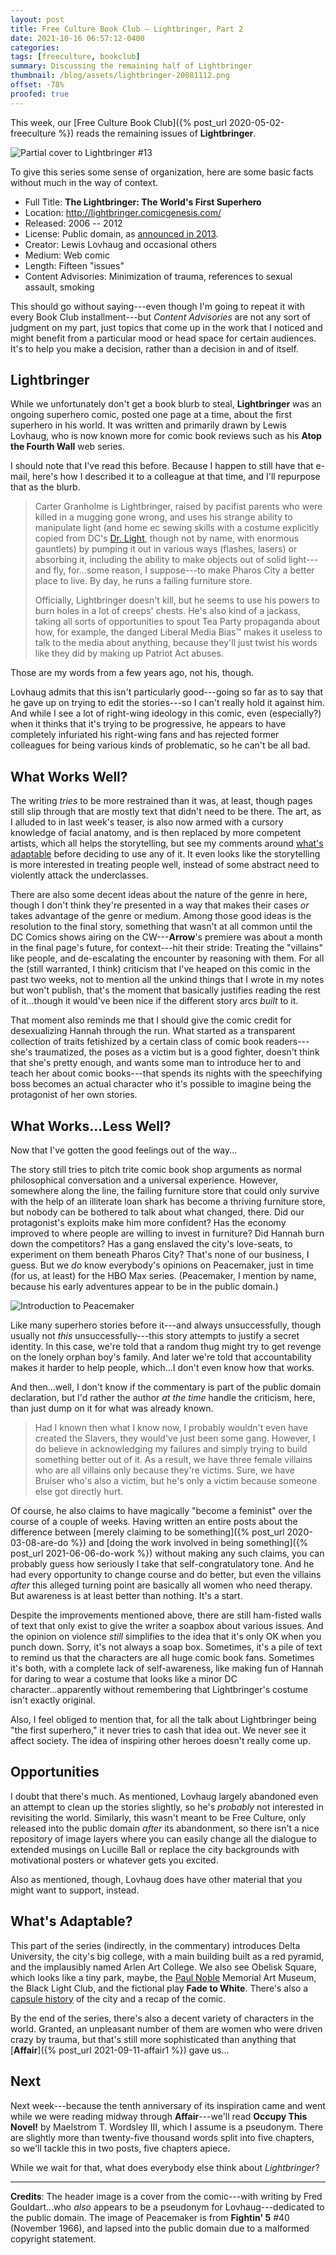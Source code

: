 ```yaml
---
layout: post
title: Free Culture Book Club — Lightbringer, Part 2
date: 2021-10-16 06:57:12-0400
categories:
tags: [freeculture, bookclub]
summary: Discussing the remaining half of Lightbringer
thumbnail: /blog/assets/lightbringer-20081112.png
offset: -78%
proofed: true
---
```


This week, our [Free Culture Book Club]({% post_url 2020-05-02-freeculture %}) reads the remaining issues of **Lightbringer**.

![Partial cover to Lightbringer #13](/blog/assets/lightbringer-20081112.png "Red, White, and Osprey, I guess")

To give this series some sense of organization, here are some basic facts without much in the way of context.

 * Full Title:  **The Lightbringer:  The World's First Superhero**
 * Location:  <http://lightbringer.comicgenesis.com/>
 * Released:  2006 -- 2012
 * License:  Public domain, as [announced in 2013](http://atopthefourthwall.com/state-of-the-wall-9-30-13-and-october-2013-trailer/).
 * Creator:  Lewis Lovhaug and occasional others
 * Medium:  Web comic
 * Length:  Fifteen "issues"
 * Content Advisories:  Minimization of trauma, references to sexual assault, smoking

This should go without saying---even though I'm going to repeat it with every Book Club installment---but *Content Advisories* are not any sort of judgment on my part, just topics that come up in the work that I noticed and might benefit from a particular mood or head space for certain audiences.  It's to help you make a decision, rather than a decision in and of itself.

## Lightbringer

While we unfortunately don't get a book blurb to steal, **Lightbringer** was an ongoing superhero comic, posted one page at a time, about the first superhero in his world.  It was written and primarily drawn by Lewis Lovhaug, who is now known more for comic book reviews such as his **Atop the Fourth Wall** web series.

I should note that I've read this before.  Because I happen to still have that e-mail, here's how I described it to a colleague at that time, and I'll repurpose that as the blurb.

 > Carter Granholme is Lightbringer, raised by pacifist parents who were killed in a mugging gone wrong, and uses his strange ability to manipulate light (and home ec sewing skills with a costume explicitly copied from DC's [Dr. Light](https://en.wikipedia.org/wiki/Doctor_Light_%28Arthur_Light%29), though not by name, with enormous gauntlets) by pumping it out in various ways (flashes, lasers) or absorbing it, including the ability to make objects out of solid light---and fly, for...some reason, I suppose---to make Pharos City a better place to live.  By day, he runs a failing furniture store.
 >
 > Officially, Lightbringer doesn't kill, but he seems to use his powers to burn holes in a lot of creeps' chests.  He's also kind of a jackass, taking all sorts of opportunities to spout Tea Party propaganda about how, for example, the danged Liberal Media Bias™ makes it useless to talk to the media about anything, because they'll just twist his words like they did by making up Patriot Act abuses.

Those are my words from a few years ago, not his, though.

Lovhaug admits that this isn't particularly good---going so far as to say that he gave up on trying to edit the stories---so I can't really hold it against him.  And while I see a lot of right-wing ideology in this comic, even (especially?) when it thinks that it's trying to be progressive, he appears to have completely infuriated his right-wing fans and has rejected former colleagues for being various kinds of problematic, so he can't be all bad.

## What Works Well?

The writing *tries* to be more restrained than it was, at least, though pages still slip through that are mostly text that didn't need to be there.  The art, as I alluded to in last week's teaser, is also now armed with a cursory knowledge of facial anatomy, and is then replaced by more competent artists, which all helps the storytelling, but see my comments around [what's adaptable](#what-s-adaptable) before deciding to use any of it.  It even looks like the storytelling is more interested in treating people well, instead of some abstract need to violently attack the underclasses.

There are also some decent ideas about the nature of the genre in here, though I don't think they're presented in a way that makes their cases *or* takes advantage of the genre or medium.  Among those good ideas is the resolution to the final story, something that wasn't at all common until the DC Comics shows airing on the CW---**Arrow**'s premiere was about a month in the final page's future, for context---hit their stride:  Treating the "villains" like people, and de-escalating the encounter by reasoning with them.  For all the (still warranted, I think) criticism that I've heaped on this comic in the past two weeks, not to mention all the unkind things that I wrote in my notes but won't publish, that's the moment that basically justifies reading the rest of it...though it would've been nice if the different story arcs *built* to it.

That moment also reminds me that I should give the comic credit for desexualizing Hannah through the run.  What started as a transparent collection of traits fetishized by a certain class of comic book readers---she's traumatized, the poses as a victim but is a good fighter, doesn't think that she's pretty enough, and wants some man to introduce her to and teach her about comic books---that spends its nights with the speechifying boss becomes an actual character who it's possible to imagine being the protagonist of her own stories.

## What Works...Less Well?

Now that I've gotten the good feelings out of the way...

The story still tries to pitch trite comic book shop arguments as normal philosophical conversation and a universal experience.  However, somewhere along the line, the failing furniture store that could only survive with the help of an illiterate loan shark has become a thriving furniture store, but nobody can be bothered to talk about what changed, there.  Did our protagonist's exploits make him more confident?  Has the economy improved to where people are willing to invest in furniture?  Did Hannah burn down the competitors?  Has a gang enslaved the city's love-seats, to experiment on them beneath Pharos City?  That's none of our business, I guess.  But we *do* know everybody's opinions on Peacemaker, just in time (for us, at least) for the HBO Max series.  (Peacemaker, I mention by name, because his early adventures appear to be in the public domain.)

![Introduction to Peacemaker](/blog/assets/peacemaker-intro-ff40.png "The white pants are really what sell this get-up...")

Like many superhero stories before it---and always unsuccessfully, though usually not *this* unsuccessfully---this story attempts to justify a secret identity.  In this case, we're told that a random thug might try to get revenge on the lonely orphan boy's family.  And later we're told that accountability makes it harder to help people, which...I don't even know how that works.

And then...well, I don't know if the commentary is part of the public domain declaration, but I'd rather the author *at the time* handle the criticism, here, than just dump on it for what was already known.

 > Had I known then what I know now, I probably wouldn't even have created the Slavers, they would've just been some gang. However, I do believe in acknowledging my failures and simply trying to build something better out of it. As a result, we have three female villains who are all villains only because they're victims. Sure, we have Bruiser who's also a victim, but he's only a victim because someone else got directly hurt.

Of course, he also claims to have magically "become a feminist" over the course of a couple of weeks.  Having written an entire posts about the difference between [merely claiming to be something]({% post_url 2020-03-08-are-do %}) and [doing the work involved in being something]({% post_url 2021-06-06-do-work %}) without making any such claims, you can probably guess how seriously I take that self-congratulatory tone.  And he had every opportunity to change course and do better, but even the villains *after* this alleged turning point are basically all women who need therapy.  But awareness is at least better than nothing.  It's a start.

Despite the improvements mentioned above, there are still ham-fisted walls of text that only exist to give the writer a soapbox about various issues.  And the opinion on violence *still* simplifies to the idea that it's only OK when you punch down.  Sorry, it's not always a soap box.  Sometimes, it's a pile of text to remind us that the characters are all huge comic book fans.  Sometimes it's both, with a complete lack of self-awareness, like making fun of Hannah for daring to wear a costume that looks like a minor DC character...apparently without remembering that Lightbringer's costume isn't exactly original.

Also, I feel obliged to mention that, for all the talk about Lightbringer being "the first superhero," it never tries to cash that idea out.  We never see it affect society.  The idea of inspiring other heroes doesn't really come up.

## Opportunities

I doubt that there's much.  As mentioned, Lovhaug largely abandoned even an attempt to clean up the stories slightly, so he's *probably* not interested in revisiting the world.  Similarly, this wasn't meant to be Free Culture, only released into the public domain *after* its abandonment, so there isn't a nice repository of image layers where you can easily change all the dialogue to extended musings on Lucille Ball or replace the city backgrounds with motivational posters or whatever gets you excited.

Also as mentioned, though, Lovhaug does have other material that you might want to support, instead.

## What's Adaptable?

This part of the series (indirectly, in the commentary) introduces Delta University, the city's big college, with a main building built as a red pyramid, and the implausibly named Arlen Art College.  We also see Obelisk Square, which looks like a tiny park, maybe, the [Paul Noble](https://en.wikipedia.org/wiki/Paul_Noble) Memorial Art Museum, the Black Light Club, and the fictional play **Fade to White**.  There's also a [capsule history](http://lightbringer.comicgenesis.com/d/20080116.html) of the city and a recap of the comic.

By the end of the series, there's also a decent variety of characters in the world.  Granted, an unpleasant number of them are women who were driven crazy by trauma, but that's still more sophisticated than anything that [**Affair**]({% post_url 2021-09-11-affair1 %}) gave us...

## Next

Next week---because the tenth anniversary of its inspiration came and went while we were reading midway through **Affair**---we'll read **Occupy This Novel!** by Maelstrom T. Wordsley III, which I assume is a pseudonym.  There are slightly more than twenty-five thousand words split into five chapters, so we'll tackle this in two posts, five chapters apiece.

While we wait for that, what does everybody else think about *Lightbringer*?

* * *

**Credits**:  The header image is a cover from the comic---with writing by Fred Gouldart...who *also* appears to be a pseudonym for Lovhaug---dedicated to the public domain.  The image of Peacemaker is from **Fightin' 5** #40 (November 1966), and lapsed into the public domain due to a malformed copyright statement.

